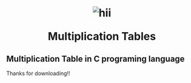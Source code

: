 <h1 align="center">

![hii](https://github.com/MiniatureDev/MiniatureDev/blob/main/mona-whisper.gif?raw=true)

<Strong>Multiplication Tables</Strong>

</h1>
<h2>
Multiplication Table in C programing language
</h2>
Thanks for downloading!!


